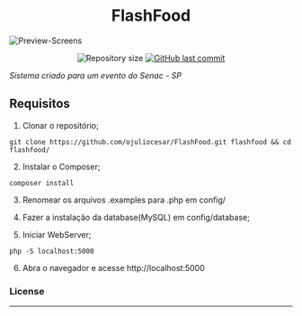 <h1 align="center">FlashFood</h1>

![Preview-Screens](https://cdn.discordapp.com/attachments/627316898476064768/1072837643538268181/flashfood.png)

<p align="center">
  	<img alt="Repository size" src="https://img.shields.io/github/repo-size/emanuelcorrea/gatpic">
  	<a href="https://github.com/ojuliocesar/FlashFood/commits/main">
    	<img alt="GitHub last commit" src="https://img.shields.io/github/last-commit/ojuliocesar/flashfood">
  	</a>
</p>

*Sistema criado para um evento do Senac - SP*

## Requisitos

1. Clonar o repositório;
```
git clone https://github.com/ojuliocesar/FlashFood.git flashfood && cd flashfood/
```

2. Instalar o Composer;
```
composer install
```

3. Renomear os arquivos .examples para .php em config/

4. Fazer a instalação da database(MySQL) em config/database;

5. Iniciar WebServer;
```
php -S localhost:5000
```

6. Abra o navegador e acesse http://localhost:5000


### License
----